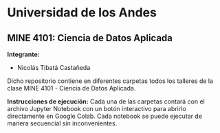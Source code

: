 # Universidad de los Andes
## MINE 4101: Ciencia de Datos Aplicada

**Integrante:** 
- Nicolás Tibatá Castañeda

Dicho repositorio contiene en diferentes carpetas todos los talleres de la clase MINE 4101 - Ciencia de Datos Aplicada.

**Instrucciones de ejecución:**
Cada una de las carpetas contará con el archivo Jupyter Notebook con un botón interactivo para abrirlo directamente en Google Colab. Cada notebook se puede ejecutar de manera secuencial sin inconvenientes.
